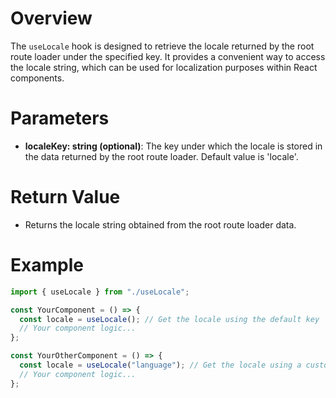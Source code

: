 # Overview

The `useLocale` hook is designed to retrieve the locale returned by the root route loader under the specified key. It provides a convenient way to access the locale string, which can be used for localization purposes within React components.

# Parameters

- **localeKey: string (optional)**: The key under which the locale is stored in the data returned by the root route loader. Default value is 'locale'.

# Return Value

- Returns the locale string obtained from the root route loader data.

# Example

```typescript
import { useLocale } from "./useLocale";

const YourComponent = () => {
  const locale = useLocale(); // Get the locale using the default key 'locale'
  // Your component logic...
};

const YourOtherComponent = () => {
  const locale = useLocale("language"); // Get the locale using a custom key 'language'
  // Your component logic...
};
```
